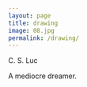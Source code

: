 ```yaml
---
layout: page
title: drawing
image: 08.jpg
permalink: /drawing/
---
```


C. S. Luc

A mediocre dreamer.

